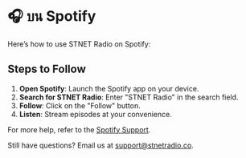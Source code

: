 # 🎧 บน Spotify

Here’s how to use STNET Radio on Spotify:

## Steps to Follow

1. **Open Spotify**: Launch the Spotify app on your device.
2. **Search for STNET Radio**: Enter "STNET Radio" in the search field.
3. **Follow**: Click on the "Follow" button.
4. **Listen**: Stream episodes at your convenience.

For more help, refer to the [Spotify Support](https://support.spotify.com/).

Still have questions? Email us at [support@stnetradio.co](mailto:support@stnetradio.co).
